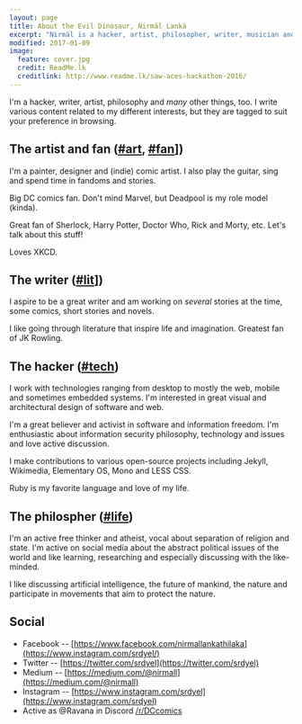 ```yaml
---
layout: page
title: About the Evil Dinosaur, Nirmäl Lankä
excerpt: "Nirmäl is a hacker, artist, philosopher, writer, musician and assasin for hire."
modified: 2017-01-09
image:
  feature: cover.jpg
  credit: ReadMe.lk
  creditlink: http://www.readme.lk/saw-aces-hackathon-2016/
---
```


I'm a hacker, writer, artist, philosophy and _many_ other things, too. I write various content
related to my different interests, but they are tagged to suit your preference in
browsing.

## The artist and fan ([#art](http://nirmal.elvinlabs.com/tags/#art), [#fan](http://nirmal.elvinlabs.com/tags/#fan)])

I'm a painter, designer and (indie) comic artist. I also play the guitar, sing 
and spend time in fandoms and stories.

Big DC comics fan. Don't mind Marvel, but Deadpool is my role model (kinda).

Great fan of Sherlock, Harry Potter, Doctor Who, Rick and Morty, etc. Let's talk about
this stuff!

Loves XKCD.

## The writer ([#lit](http://nirmal.elvinlabs.com/tags/#lit)])

I aspire to be a great writer and am working on _several_ stories at the time,
some comics, short stories and novels.

I like going through literature that inspire life and imagination. Greatest fan of JK Rowling.

## The hacker ([#tech](http://nirmal.elvinlabs.com/tags/#tech))

I work with technologies ranging from desktop to mostly the web, mobile and sometimes embedded 
systems. I'm interested in great visual and architectural design of software and web.

I'm a great believer and activist in software and information freedom. I'm enthusiastic
about information security philosophy, technology and issues and love active discussion.

I make contributions to various open-source 
projects including Jekyll, Wikimedia, Elementary OS, Mono and LESS CSS.

Ruby is my favorite language and love of my life.

## The philospher ([#life](http://nirmal.elvinlabs.com/tags/#life))

I'm an active free thinker and atheist, vocal about separation of religion and state. 
I'm active on social media about the abstract political issues of the world and like
learning, researching and especially discussing with the like-minded.

I like discussing artificial intelligence, the future of mankind, the nature 
and participate in movements that aim to protect the nature.

## Social

* Facebook -- [https://www.facebook.com/nirmallankathilaka](https://www.instagram.com/srdyel/)
* Twitter -- [https://twitter.com/srdyel](https://twitter.com/srdyel)
* Medium -- [https://medium.com/@nirmall](https://medium.com/@nirmall)
* Instagram -- [https://www.instagram.com/srdyel](https://www.instagram.com/srdyel)
* Active as @Ravana in Discord [/r/DCcomics](https://discordapp.com/channels/246056996292395008/246056996292395008)